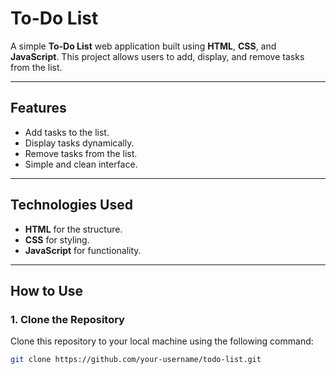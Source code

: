 # To-Do List

A simple **To-Do List** web application built using **HTML**, **CSS**, and **JavaScript**. This project allows users to add, display, and remove tasks from the list.

---

## Features

- Add tasks to the list.
- Display tasks dynamically.
- Remove tasks from the list.
- Simple and clean interface.

---

## Technologies Used

- **HTML** for the structure.
- **CSS** for styling.
- **JavaScript** for functionality.

---

## How to Use

### 1. Clone the Repository
Clone this repository to your local machine using the following command:
```bash
git clone https://github.com/your-username/todo-list.git
